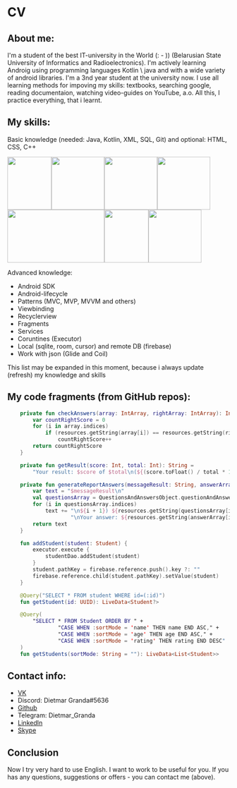 # CV
## About me:
I'm a student of the best IT-university in the World (: - )) (Belarusian State University of Informatics and Radioelectronics). 
I'm actively learning Androig using programming languages Kotlin \ java and with a wide variety of android libraries.
I'm a 3nd year student at the university now. 
I use all learning methods for impoving my skills: textbooks, searching google, reading documentaion, watching video-guides on YouTube, a.o. 
All this, I practice everything, that i learnt.

## My skills:
Basic knowledge (needed: Java, Kotlin, XML, SQL, Git) and optional: HTML, CSS, C++


<img src="https://user-images.githubusercontent.com/71211299/137467114-a9b19cdc-4a29-475d-97d1-0ce4e34e36c7.png" width="100" height="120"><img src="https://user-images.githubusercontent.com/71211299/137467160-f4d554ea-abaa-47c4-9158-41f37a63ac46.png" width="120" height="120"><img src="https://user-images.githubusercontent.com/71211299/137467208-35a9a79b-f33c-4658-895e-97f184163da2.png" width="120" height="120"><img src="https://user-images.githubusercontent.com/71211299/137467301-24296c1e-1ab3-405e-8123-8da0faebfb4b.png" width="120" height="120"><img src="https://user-images.githubusercontent.com/71211299/137466836-6bfdb406-68d0-4b1a-a54a-a00ecf024201.png" width="220" height="120"><img src="https://user-images.githubusercontent.com/71211299/137469882-610f92df-9232-4bca-95b7-3a250a0510c8.png" width="100" height="120"><img src="https://user-images.githubusercontent.com/71211299/137469903-89eabc8a-58eb-4017-b6ed-b79e56d112f6.png" width="120" height="120">

Advanced knowledge: 
* Android SDK
* Android-lifecycle
* Patterns (MVC, MVP, MVVM and others)
* Viewbinding
* Recyclerview
* Fragments
* Services
* Coruntines (Executor)
* Local (sqlite, room, cursor) and remote DB (firebase)
* Work with json (Glide and Coil)

This list may be expanded in this moment, because i always update (refresh) my knowledge and skills 

## My code fragments (from GitHub repos): 
```kotlin
    private fun checkAnswers(array: IntArray, rightArray: IntArray): Int {
        var countRightScore = 0
        for (i in array.indices)
            if (resources.getString(array[i]) == resources.getString(rightArray[i]))
                countRightScore++
        return countRightScore
    }

    private fun getResult(score: Int, total: Int): String =
        "Your result: $score of $total\n(${(score.toFloat() / total * 100).toInt()}%)"

    private fun generateReportAnswers(messageResult: String, answerArray: IntArray): String {
        var text = "$messageResult\n"
        val questionsArray = QuestionsAndAnswersObject.questionAndAnswers
        for (i in questionsArray.indices)
            text += "\n${i + 1}) ${resources.getString(questionsArray[i].first)}" +
                    "\nYour answer: ${resources.getString(answerArray[i])}\n"
        return text
    }
```

```kotlin 
    fun addStudent(student: Student) {
        executor.execute {
            studentDao.addStudent(student)
        }
        student.pathKey = firebase.reference.push().key ?: ""
        firebase.reference.child(student.pathKey).setValue(student)
    }
```

```kotlin
    @Query("SELECT * FROM student WHERE id=(:id)")
    fun getStudent(id: UUID): LiveData<Student?>

    @Query(
        "SELECT * FROM Student ORDER BY " +
                "CASE WHEN :sortMode = 'name' THEN name END ASC," +
                "CASE WHEN :sortMode = 'age' THEN age END ASC," +
                "CASE WHEN :sortMode = 'rating' THEN rating END DESC"
    )
    fun getStudents(sortMode: String = ""): LiveData<List<Student>>
```
## Contact info:
- [VK](https://vk.com/dietmargrandarisingcosmosalexman)
- Discord: Dietmar Granda#5636
- [Github](https://github.com/8DietmarBarbarossa8)
- Telegram: Dietmar_Granda
- [LinkedIn](https://www.linkedin.com/in/dmitriy-korzhovnik-43a256210/)
- [Skype](https://join.skype.com/invite/NNESJ5sEzs3Y)
## Conclusion
Now I try very hard to use English. I want to work to be useful for you. If you has any questions, suggestions or offers - you can contact me (above).

